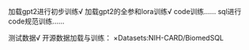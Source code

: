 加载gpt2进行初步训练√
加载gpt2的全参和lora训练√
code训练……
sql进行code规范训练……

测试数据√
开源数据加载与训练：
×Datasets:NIH-CARD/BiomedSQL